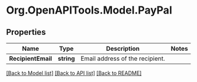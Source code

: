 # Org.OpenAPITools.Model.PayPal
## Properties

Name | Type | Description | Notes
------------ | ------------- | ------------- | -------------
**RecipientEmail** | **string** | Email address of the recipient. | 

[[Back to Model list]](../README.md#documentation-for-models) [[Back to API list]](../README.md#documentation-for-api-endpoints) [[Back to README]](../README.md)

